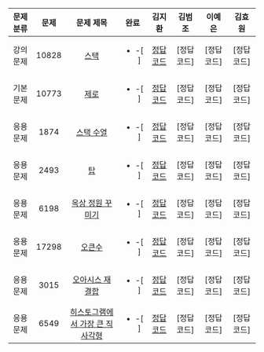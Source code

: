 
| 문제 분류 | 문제 | 문제 제목 | 완료 | 김지환 | 김범조 | 이예은 | 김효원 |
| :--: | :--: | :--: | :--: | :--: | :--: | :--: | :--: |
| 강의 문제 | 10828 | [스택](https://www.acmicpc.net/problem/10828) | <ul><li> -[ ] </li></ul> | [정답 코드](/자료구조/solution/10828-김지환.cpp) | [정답 코드] | [정답 코드] | [정답 코드] |
| 기본 문제 | 10773 | [제로](https://www.acmicpc.net/problem/10773) | <ul><li> -[ ] </li></ul> | [정답 코드](/자료구조/solution/10773-김지환.cpp) | [정답 코드] | [정답 코드] | [정답 코드] |
| 응용 문제 | 1874 | [스택 수열](https://www.acmicpc.net/problem/1874) | <ul><li> -[ ] </li></ul> | [정답 코드](https://github.com/jihwankim128/algorithm/blob/17e5b7f96175d11aae572f90e8c3dc474bc2e720/code.plus/%EC%95%8C%EA%B3%A0%EB%A6%AC%EC%A6%98%20%EA%B8%B0%EC%B4%88%201%20to%202/%EC%9E%90%EB%A3%8C%EA%B5%AC%EC%A1%B0/1874%20(%EC%8A%A4%ED%83%9D%20%EC%88%98%EC%97%B4).cpp) | [정답 코드] | [정답 코드] | [정답 코드] |
| 응용 문제 | 2493 | [탑](https://www.acmicpc.net/problem/2493) | <ul><li> -[ ] </li></ul> | [정답 코드](/자료구조/solution/2493-김지환.cpp) | [정답 코드] | [정답 코드] | [정답 코드] |
| 응용 문제 | 6198 | [옥상 정원 꾸미기](https://www.acmicpc.net/problem/6198) | <ul><li> -[ ] </li></ul> | [정답 코드](/자료구조/solution/6198-김지환.cpp) | [정답 코드] | [정답 코드] | [정답 코드] | 
| 응용 문제 | 17298 | [오큰수](https://www.acmicpc.net/problem/17298) | <ul><li> -[ ] </li></ul> | [정답 코드](https://github.com/jihwankim128/algorithm/blob/main/code.plus/%EC%95%8C%EA%B3%A0%EB%A6%AC%EC%A6%98%20%EA%B8%B0%EC%B4%88%201%20to%202/%EC%9E%90%EB%A3%8C%EA%B5%AC%EC%A1%B0(%EC%97%B0%EC%8A%B5)/17298%20(%EC%98%A4%ED%81%B0%EC%88%98).cpp) | [정답 코드] | [정답 코드] | [정답 코드] |
| 응용 문제 | 3015 | [오아시스 재결합](https://www.acmicpc.net/problem/3015) | <ul><li> -[ ] </li></ul> | [정답 코드](/자료구조/solution/3015-김지환.cpp) | [정답 코드] | [정답 코드] | [정답 코드] |
| 응용 문제 | 6549 | [히스토그램에서 가장 큰 직사각형](https://www.acmicpc.net/problem/6549) | <ul><li> -[ ] </li></ul> | [정답 코드](/자료구조/solution/6549-김지환.cpp) | [정답 코드] | [정답 코드] | [정답 코드] |
